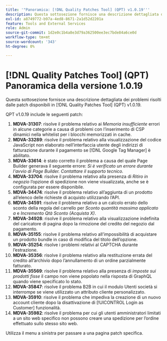 ```yaml
---
title: '"Panoramica: [!DNL Quality Patches Tool] (QPT) v1.0.19'''
description: Questa sottosezione fornisce una descrizione dettagliata dei problemi risolti dalle patch disponibili in [!DNL Quality Patches Tool] (QPT) v1.0.19.
exl-id: a8749772-b97a-4ed8-8671-2a1d52d2201a
feature: Tools and External Services
role: Admin
source-git-commit: 1d2e0c1b4a8e3d79a362500ee3ec7bde84a6ce0d
workflow-type: tm+mt
source-wordcount: '343'
ht-degree: 0%

---
```


# [!DNL Quality Patches Tool] (QPT) Panoramica della versione 1.0.19

Questa sottosezione fornisce una descrizione dettagliata dei problemi risolti dalle patch disponibili in [!DNL Quality Patches Tool] (QPT) v1.0.19.

QPT v1.0.19 include le seguenti patch:

1. **MDVA-31307**: risolve il problema relativo ai *Memoria insufficiente* errori in alcune categorie a causa di problemi con l’inserimento di CSP dinamici nella whitelist per i blocchi memorizzati in cache.
1. **MDVA-33289**: risolve il problema relativo alla visualizzazione del codice JavaScript non elaborato nell’interfaccia utente degli indirizzi di fatturazione durante il pagamento se [!DNL Google Tag Manager] è abilitato.
1. **MDVA-33614**: è stato corretto il problema a causa del quale Page Builder generava il seguente errore: *Si è verificato un errore durante l&#39;avvio di Page Builder. Contattare il supporto tecnico.*
1. **MDVA-33704**: risolve il problema relativo alla presenza di *Ritiro in negozio* l’opzione di spedizione non viene visualizzata, anche se è configurata per essere disponibile.
1. **MDVA-34474**: risolve il problema relativo all’aggiunta di un prodotto all’elenco delle richieste di acquisto utilizzando l’API.
1. **MDVA-34591**: risolve il problema relativo a un calcolo errato dello sconto della regola del carrello per *Sconto quantità massima applicato a* e *Incremento Qtà Sconto (Acquista X)*.
1. **MDVA-34928**: risolve il problema relativo alla visualizzazione indefinita del caricatore di pagina dopo la rimozione del credito del negozio dal pagamento.
1. **MDVA-35155**: risolve il problema relativo all’impossibilità di acquistare un prodotto bundle in caso di modifica del titolo dell’opzione.
1. **MDVA-35254**: risolve i problemi relativi al CAPTCHA durante l’estrazione.
1. **MDVA-35356**: risolve il problema relativo alla restituzione errata del credito all’archivio dopo l’annullamento di un ordine parzialmente fatturato.
1. **MDVA-35569**: risolve il problema relativo alla presenza di *imposte sui prodotti fisse* il campo non viene popolato nella risposta di GraphQL quando viene specificato lo stato.
1. **MDVA-35847**: risolve il problema B2B in cui il modulo Utenti società si interrompe se viene utilizzato un attributo cliente personalizzato.
1. **MDVA-35910**: risolve il problema che impediva la creazione di un nuovo account cliente dopo la disattivazione di [!UICONTROL Login as Customer] funzionalità.
1. **MDVA-35982**: risolve il problema per cui gli utenti amministratori limitati a un sito web specifico non possono creare una spedizione per l’ordine effettuato sullo stesso sito web.

Utilizza il menu a sinistra per passare a una pagina patch specifica.
